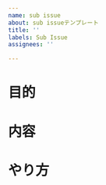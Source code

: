 ```yaml
---
name: sub issue
about: sub issueテンプレート
title: ''
labels: Sub Issue
assignees: ''

---
```


# 目的

# 内容

# やり方
